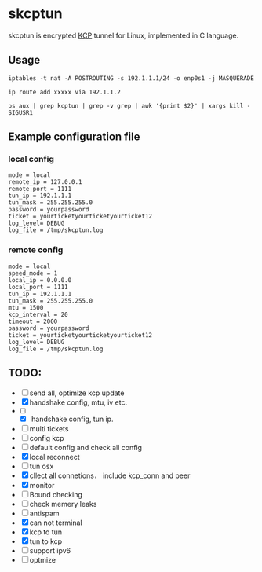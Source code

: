 # skcptun
skcptun is encrypted [KCP](https://github.com/skywind3000/kcp) tunnel for Linux, implemented in C language.

## Usage
```
iptables -t nat -A POSTROUTING -s 192.1.1.1/24 -o enp0s1 -j MASQUERADE

ip route add xxxxx via 192.1.1.2

ps aux | grep kcptun | grep -v grep | awk '{print $2}' | xargs kill -SIGUSR1

```

## Example configuration file
### local config
```
mode = local
remote_ip = 127.0.0.1
remote_port = 1111
tun_ip = 192.1.1.1
tun_mask = 255.255.255.0
password = yourpassword
ticket = yourticketyourticketyourticket12
log_level= DEBUG
log_file = /tmp/skcptun.log

```
### remote config
```
mode = local
speed_mode = 1 
local_ip = 0.0.0.0
local_port = 1111
tun_ip = 192.1.1.1
tun_mask = 255.255.255.0
mtu = 1500
kcp_interval = 20
timeout = 2000
password = yourpassword
ticket = yourticketyourticketyourticket12
log_level= DEBUG
log_file = /tmp/skcptun.log

```


## TODO:
- [ ] send all, optimize kcp update
- [x] handshake config, mtu, iv etc.
- [ ] - [x] handshake config, tun ip.
- [ ] multi tickets
- [ ] config kcp 
- [ ] default config and check all config
- [x] local reconnect
- [ ] tun osx
- [x] cllect all connetions， include kcp_conn and peer
- [x] monitor
- [ ] Bound checking
- [ ] check memery leaks
- [ ] antispam
- [x] can not terminal
- [x] kcp to tun
- [x] tun to kcp
- [ ] support ipv6
- [ ] optmize